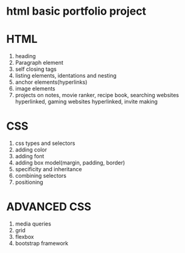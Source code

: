 # html basic portfolio project

# HTML
1. heading
2. Paragraph element
3. self closing tags
4. listing elements, identations and nesting
5. anchor elements(hyperlinks)
6. image elements
7. projects on notes, movie ranker, recipe book, searching websites hyperlinked, gaming websites hyperlinked, invite making

# CSS
1. css types and selectors
2. adding color
3. adding font
4. adding box model(margin, padding, border)
5. specificity and inheritance
6. combining selectors
7. positioning

# ADVANCED CSS
1. media queries
2. grid
3. flexbox
4. bootstrap framework
